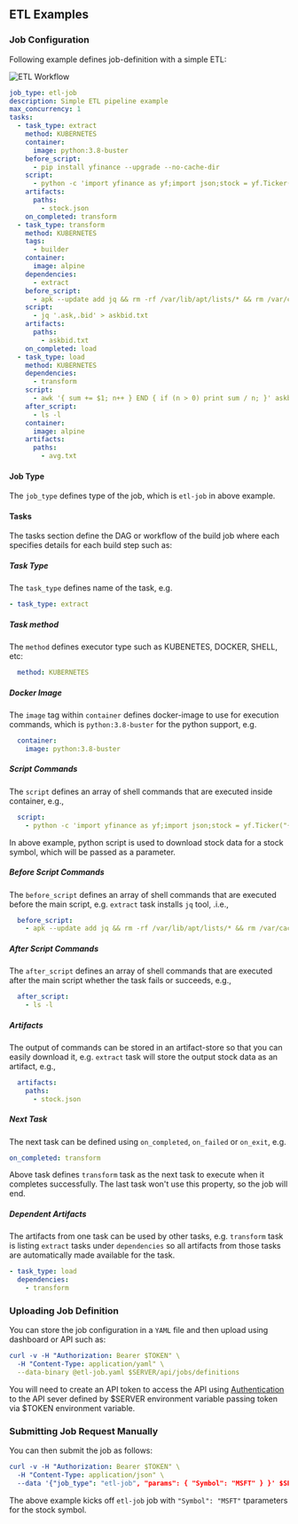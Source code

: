 ## ETL Examples

### Job Configuration

Following example defines job-definition with a simple ETL:

![ETL Workflow](etl-workflow.png)

```yaml
job_type: etl-job
description: Simple ETL pipeline example
max_concurrency: 1
tasks:
  - task_type: extract
    method: KUBERNETES
    container:
      image: python:3.8-buster
    before_script:
      - pip install yfinance --upgrade --no-cache-dir
    script:
      - python -c 'import yfinance as yf;import json;stock = yf.Ticker("{{.Symbol}}");j = json.dumps(stock.info);print(j);' > stock.json
    artifacts:
      paths:
        - stock.json
    on_completed: transform
  - task_type: transform
    method: KUBERNETES
    tags:
      - builder
    container:
      image: alpine
    dependencies:
      - extract
    before_script:
      - apk --update add jq && rm -rf /var/lib/apt/lists/* && rm /var/cache/apk/*
    script:
      - jq '.ask,.bid' > askbid.txt
    artifacts:
      paths:
        - askbid.txt
    on_completed: load
  - task_type: load
    method: KUBERNETES
    dependencies:
      - transform
    script:
      - awk '{ sum += $1; n++ } END { if (n > 0) print sum / n; }' askbid.txt > avg.txt
    after_script:
      - ls -l
    container:
      image: alpine
    artifacts:
      paths:
        - avg.txt
```

#### Job Type

The `job_type` defines type of the job, which is `etl-job` in above example.

#### Tasks

The tasks section define the DAG or workflow of the build job where each specifies details for each build step such as:

##### Task Type

The `task_type` defines name of the task, e.g.

```yaml
- task_type: extract 
```

##### Task method

The `method` defines executor type such as KUBENETES, DOCKER, SHELL, etc:

```yaml
  method: KUBERNETES
```

##### Docker Image

The `image` tag within `container` defines docker-image to use for execution commands, which is `python:3.8-buster` for
the python support, e.g.

```yaml
  container:
    image: python:3.8-buster
```

##### Script Commands

The `script` defines an array of shell commands that are executed inside container, e.g.,

```yaml
  script:
    - python -c 'import yfinance as yf;import json;stock = yf.Ticker("{{.Symbol}}");j = json.dumps(stock.info);print(j);' > stock.json
```

In above example, python script is used to download stock data for a stock symbol, which will be passed as a parameter.

##### Before Script Commands

The `before_script` defines an array of shell commands that are executed before the main script, e.g. `extract`
task installs `jq` tool, .i.e.,

```yaml
  before_script:
    - apk --update add jq && rm -rf /var/lib/apt/lists/* && rm /var/cache/apk/*
```

##### After Script Commands

The `after_script` defines an array of shell commands that are executed after the main script whether the task fails or
succeeds, e.g.,

```yaml
  after_script:
    - ls -l
```

##### Artifacts

The output of commands can be stored in an artifact-store so that you can easily download it, e.g.
`extract` task will store the output stock data as an artifact, e.g.,

```yaml
  artifacts:
    paths:
      - stock.json
```

##### Next Task

The next task can be defined using `on_completed`, `on_failed` or `on_exit`, e.g.

```yaml
on_completed: transform
```

Above task defines `transform` task as the next task to execute when it completes successfully. The last task won't use
this property, so the job will end.

##### Dependent Artifacts

The artifacts from one task can be used by other tasks, e.g. `transform` task is listing `extract` tasks under
`dependencies` so all artifacts from those tasks are automatically made available for the task.

```yaml
- task_type: load
  dependencies:
    - transform
```

### Uploading Job Definition

You can store the job configuration in a `YAML` file and then upload using dashboard or API such as:

```yaml
curl -v -H "Authorization: Bearer $TOKEN" \
  -H "Content-Type: application/yaml" \
  --data-binary @etl-job.yaml $SERVER/api/jobs/definitions
```

You will need to create an API token to access the API using [Authentication](apidocs.md#Authentication) to the API
sever defined by $SERVER environment variable passing token via $TOKEN environment variable.

### Submitting Job Request Manually

You can then submit the job as follows:

```yaml
curl -v -H "Authorization: Bearer $TOKEN" \
  -H "Content-Type: application/json" \
  --data '{"job_type": "etl-job", "params": { "Symbol": "MSFT" } }' $SERVER/jobs/requests
```

The above example kicks off `etl-job` job with `"Symbol": "MSFT"` tparameters for the stock symbol.
